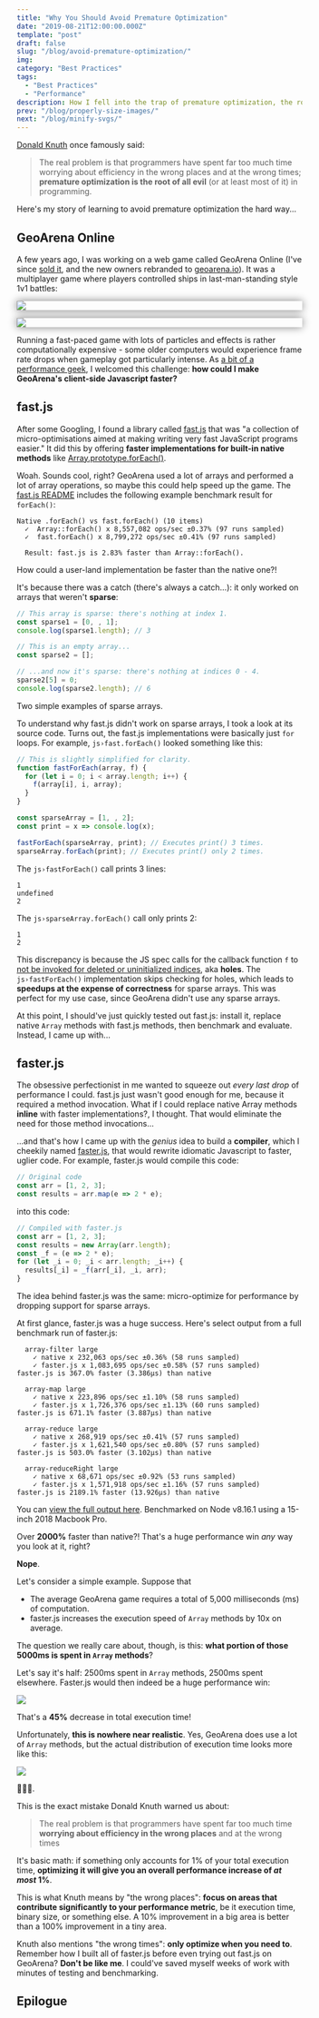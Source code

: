 ```yaml
---
title: "Why You Should Avoid Premature Optimization"
date: "2019-08-21T12:00:00.000Z"
template: "post"
draft: false
slug: "/blog/avoid-premature-optimization/"
img:
category: "Best Practices"
tags:
  - "Best Practices"
  - "Performance"
description: How I fell into the trap of premature optimization, the root of all evil.
prev: "/blog/properly-size-images/"
next: "/blog/minify-svgs/"
---
```


[Donald Knuth](https://en.wikipedia.org/wiki/Donald_Knuth) once famously said:

> The real problem is that programmers have spent far too much time worrying about efficiency in the wrong places and at the wrong times; **premature optimization is the root of all evil** (or at least most of it) in programming.

Here's my story of learning to avoid premature optimization the hard way...

## GeoArena Online

A few years ago, I was working on a web game called GeoArena Online (I've since [sold it](/blog/creating-and-selling-io-games/), and the new owners rebranded to <a rel="nofollow" href="https://geoarena.io">geoarena.io</a>). It was a multiplayer game where players controlled ships in last-man-standing style 1v1 battles:

<style>
.shadow-next-img + * {
    box-shadow: 0 0 15px gray;
}
</style>

<div class="shadow-next-img"></div>

![](./media-link/premature-opt-post/geoarena1.png)

<div class="shadow-next-img"></div>

![](./media-link/premature-opt-post/geoarena2.png)

Running a fast-paced game with lots of particles and effects is rather computationally expensive - some older computers would experience frame rate drops when gameplay got particularly intense. As [a bit of a performance geek](/tag/performance/), I welcomed this challenge: **how could I make GeoArena's client-side Javascript faster?**

## fast.js

After some Googling, I found a library called [fast.js](https://github.com/codemix/fast.js) that was "a collection of micro-optimisations aimed at making writing very fast JavaScript programs easier." It did this by offering **faster implementations for built-in native methods** like [Array.prototype.forEach()](https://developer.mozilla.org/en-US/docs/Web/JavaScript/Reference/Global_Objects/Array/forEach).

Woah. Sounds cool, right? GeoArena used a lot of arrays and performed a lot of array operations, so maybe this could help speed up the game. The [fast.js README](https://github.com/codemix/fast.js) includes the following example benchmark result for `forEach()`:

```
Native .forEach() vs fast.forEach() (10 items)
  ✓  Array::forEach() x 8,557,082 ops/sec ±0.37% (97 runs sampled)
  ✓  fast.forEach() x 8,799,272 ops/sec ±0.41% (97 runs sampled)

  Result: fast.js is 2.83% faster than Array::forEach().
```

How could a user-land implementation be faster than the native one?!

It's because there was a catch (<span class="emph-special">there's always a catch...</span>): it only worked on arrays that weren't **sparse**:

```js
// This array is sparse: there's nothing at index 1.
const sparse1 = [0, , 1];
console.log(sparse1.length); // 3

// This is an empty array...
const sparse2 = [];

// ...and now it's sparse: there's nothing at indices 0 - 4.
sparse2[5] = 0;
console.log(sparse2.length); // 6
```
<figcaption>Two simple examples of sparse arrays.</figcaption>

To understand why fast.js didn't work on sparse arrays, I took a look at its source code. Turns out, the fast.js implementations were basically just `for` loops. For example, `js›fast.forEach()` looked something like this:


```js
// This is slightly simplified for clarity.
function fastForEach(array, f) {
  for (let i = 0; i < array.length; i++) {
    f(array[i], i, array);
  }
}

const sparseArray = [1, , 2];
const print = x => console.log(x);

fastForEach(sparseArray, print); // Executes print() 3 times.
sparseArray.forEach(print); // Executes print() only 2 times.
```

The `js›fastForEach()` call prints 3 lines:

```
1
undefined
2
```

The `js›sparseArray.forEach()` call only prints 2:

```
1
2
```

This discrepancy is because the JS spec calls for the callback function ```f``` to [not be invoked for deleted or uninitialized indices](https://developer.mozilla.org/en-US/docs/Web/JavaScript/Reference/Global_Objects/Array/forEach#Description), aka **holes**. The `js›fastForEach()` implementation skips checking for holes, which leads to **speedups at the expense of correctness** for sparse arrays. This was perfect for my use case, since GeoArena didn't use any sparse arrays.

At this point, I should've just quickly tested out fast.js: install it, replace native `Array` methods with fast.js methods, then benchmark and evaluate. Instead, I came up with...

## faster.js

The obsessive perfectionist in me wanted to squeeze out _every last drop_ of performance I could. fast.js just wasn't good enough for me, because it required a method invocation. <span class="emph-special">What if I could replace native Array methods <b>inline</b> with faster implementations?</span>, I thought. <span class="emph-special">That would eliminate the need for those method invocations...</span>

...and that's how I came up with the _genius_ idea to build a **compiler**, which I cheekily named [faster.js](https://github.com/vzhou842/faster.js), that would rewrite idiomatic Javascript to faster, uglier code. For example, faster.js would compile this code:

```js
// Original code
const arr = [1, 2, 3];
const results = arr.map(e => 2 * e);
```

into this code:

```js
// Compiled with faster.js
const arr = [1, 2, 3];
const results = new Array(arr.length);
const _f = (e => 2 * e);
for (let _i = 0; _i < arr.length; _i++) {
  results[_i] = _f(arr[_i], _i, arr);
}
```

The idea behind faster.js was the same: micro-optimize for performance by dropping support for sparse arrays.

At first glance, faster.js was a huge success. Here's select output from a full benchmark run of faster.js:

```
  array-filter large
    ✓ native x 232,063 ops/sec ±0.36% (58 runs sampled)
    ✓ faster.js x 1,083,695 ops/sec ±0.58% (57 runs sampled)
faster.js is 367.0% faster (3.386μs) than native

  array-map large
    ✓ native x 223,896 ops/sec ±1.10% (58 runs sampled)
    ✓ faster.js x 1,726,376 ops/sec ±1.13% (60 runs sampled)
faster.js is 671.1% faster (3.887μs) than native

  array-reduce large
    ✓ native x 268,919 ops/sec ±0.41% (57 runs sampled)
    ✓ faster.js x 1,621,540 ops/sec ±0.80% (57 runs sampled)
faster.js is 503.0% faster (3.102μs) than native

  array-reduceRight large
    ✓ native x 68,671 ops/sec ±0.92% (53 runs sampled)
    ✓ faster.js x 1,571,918 ops/sec ±1.16% (57 runs sampled)
faster.js is 2189.1% faster (13.926μs) than native
```
<figcaption>You can <a href="https://gist.github.com/vzhou842/6f22cf3c18391a7f0c0bbcfb2abdaa1a">view the full output here</a>. Benchmarked on Node v8.16.1 using a 15-inch 2018 Macbook Pro.</figcaption>

Over **2000%** faster than native?! That's a huge performance win _any_ way you look at it, right?

**Nope**.

Let's consider a simple example. Suppose that

- The average GeoArena game requires a total of 5,000 milliseconds (ms) of computation.
- faster.js increases the execution speed of `Array` methods by 10x on average.

The question we really care about, though, is this: **what portion of those 5000ms is spent in `Array` methods**?

Let's say it's half: 2500ms spent in `Array` methods, 2500ms spent elsewhere. Faster.js would then indeed be a huge performance win:

<style>
.size-next-img + * {
  max-width: 600px;
}
</style>

<div class="size-next-img"></div>

![](./media-link/premature-opt-post/example1.png)

That's a **45%** decrease in total execution time!

Unfortunately, **this is nowhere near realistic**. Yes, GeoArena does use a lot of `Array` methods, but the actual distribution of execution time looks more like this:

<div class="size-next-img"></div>

![](./media-link/premature-opt-post/example2.png)

😬😬😬.

This is the exact mistake Donald Knuth warned us about:

> The real problem is that programmers have spent far too much time **worrying about efficiency in the wrong places** and at the wrong times

It's basic math: if something only accounts for 1% of your total execution time, **optimizing it will give you an overall performance increase of _at most_ 1%**.

This is what Knuth means by "the wrong places": **focus on areas that contribute significantly to your performance metric**, be it execution time, binary size, or something else. A 10% improvement in a big area is better than a 100% improvement in a tiny area.

Knuth also mentions "the wrong times": **only optimize when you need to**. Remember how I built all of faster.js before even trying out fast.js on GeoArena? **Don't be like me**. I could've saved myself weeks of work with minutes of testing and benchmarking.

## Epilogue
